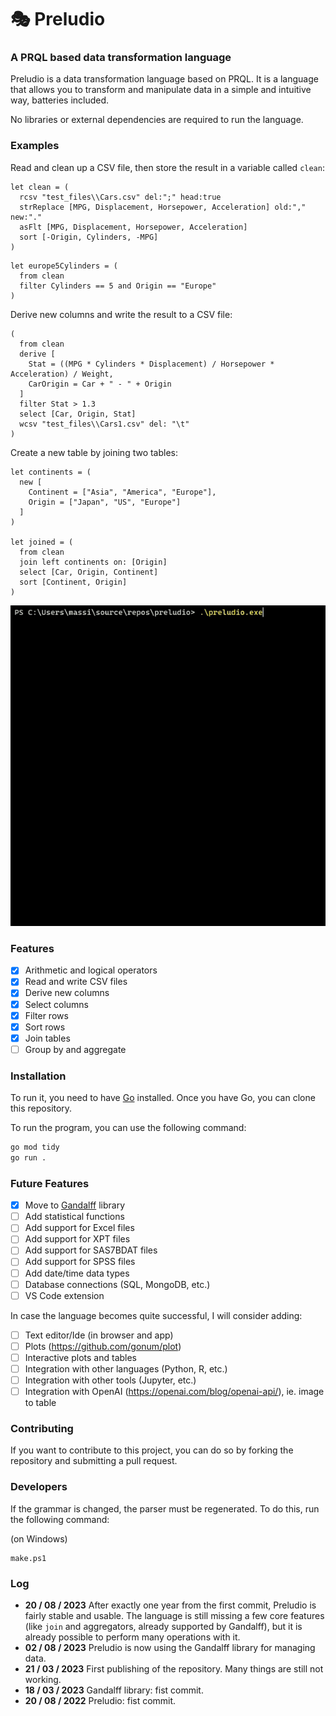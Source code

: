 <!-- ![](media/logo_med.png) -->

# 🎭 Preludio

### A PRQL based data transformation language

Preludio is a data transformation language based on PRQL. It is a language that allows you to transform and
manipulate data in a simple and intuitive way, batteries included.

No libraries or external dependencies are required to run the language.

### Examples

Read and clean up a CSV file, then store the result in a variable called `clean`:

```
let clean = (
  rcsv "test_files\\Cars.csv" del:";" head:true
  strReplace [MPG, Displacement, Horsepower, Acceleration] old:"," new:"."
  asFlt [MPG, Displacement, Horsepower, Acceleration]
  sort [-Origin, Cylinders, -MPG]
)
```

```
let europe5Cylinders = (
  from clean
  filter Cylinders == 5 and Origin == "Europe"
)
```

Derive new columns and write the result to a CSV file:

```
(
  from clean
  derive [
    Stat = ((MPG * Cylinders * Displacement) / Horsepower * Acceleration) / Weight,
    CarOrigin = Car + " - " + Origin
  ]
  filter Stat > 1.3
  select [Car, Origin, Stat]
  wcsv "test_files\\Cars1.csv" del: "\t"
)

```

Create a new table by joining two tables:

```
let continents = (
  new [
    Continent = ["Asia", "America", "Europe"],
    Origin = ["Japan", "US", "Europe"]
  ]
)

let joined = (
  from clean
  join left continents on: [Origin]
  select [Car, Origin, Continent]
  sort [Continent, Origin]
)
```

![](media/repl_example.gif)

### Features

- [x] Arithmetic and logical operators
- [x] Read and write CSV files
- [x] Derive new columns
- [x] Select columns
- [x] Filter rows
- [x] Sort rows
- [x] Join tables
- [ ] Group by and aggregate

### Installation

To run it, you need to have [Go](https://golang.org/doc/install) installed.
Once you have Go, you can clone this repository.

To run the program, you can use the following command:

```bash
go mod tidy
go run .
```

### Future Features

- [x] Move to [Gandalff](https://github.com/caerbannogwhite/preludio/tree/main/core/gandalff) library
- [ ] Add statistical functions
- [ ] Add support for Excel files
- [ ] Add support for XPT files
- [ ] Add support for SAS7BDAT files
- [ ] Add support for SPSS files
- [ ] Add date/time data types
- [ ] Database connections (SQL, MongoDB, etc.)
- [ ] VS Code extension

In case the language becomes quite successful, I will consider adding:

- [ ] Text editor/Ide (in browser and app)
- [ ] Plots (https://github.com/gonum/plot)
- [ ] Interactive plots and tables
- [ ] Integration with other languages (Python, R, etc.)
- [ ] Integration with other tools (Jupyter, etc.)
- [ ] Integration with OpenAI (https://openai.com/blog/openai-api/), ie. image to table

### Contributing

If you want to contribute to this project, you can do so by forking the repository and submitting a pull request.

### Developers

If the grammar is changed, the parser must be regenerated. To do this, run the following command:

(on Windows)

```
make.ps1
```

### Log

- **20 / 08 / 2023** After exactly one year from the first commit, Preludio is fairly stable and usable. The language is still missing a few core features (like `join` and aggregators, already supported by Gandalff), but it is already possible to perform many operations with it.
- **02 / 08 / 2023** Preludio is now using the Gandalff library for managing data.
- **21 / 03 / 2023** First publishing of the repository. Many things are still not working.
- **18 / 03 / 2023** Gandalff library: fist commit.
- **20 / 08 / 2022** Preludio: fist commit.
